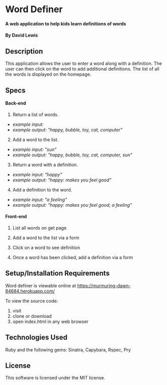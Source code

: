 # Word Definer

#### A web application to help kids learn definitions of words

#### By David Lewis

## Description

This application allows the user to enter a word along with a definition. The user can then click on the word to add additional definitions. The list of all the words is displayed on the homepage.

## Specs

#### Back-end

1. Return a list of words.
  * _example input:_
  * _example output: "happy, bubble, toy, cat, computer"_
2. Add a word to the list.
  * _example input: "sun"_
  * _example output: "happy, bubble, toy, cat, computer, sun"_
3. Return a word with a definition.
  * _example input: "happy"_
  * _example output: "happy: makes you feel good"_
4. Add a definition to the word.
  * _example input: "a feeling"_
  * _example output: "happy: makes you feel good; a feeling"_

#### Front-end

1. List all words on get page

2. Add a word to the list via a form

3. Click on a word to see definition

4. Once a word has been clicked, add a definition via a form



## Setup/Installation Requirements

Word definer is viewable online at https://murmuring-dawn-84684.herokuapp.com/

To view the source code:
1. visit
2. clone or download
3. open index.html in any web browser

## Technologies Used

Ruby and the following gems: Sinatra, Capybara, Rspec, Pry

## License

This software is licensed under the MIT license.
